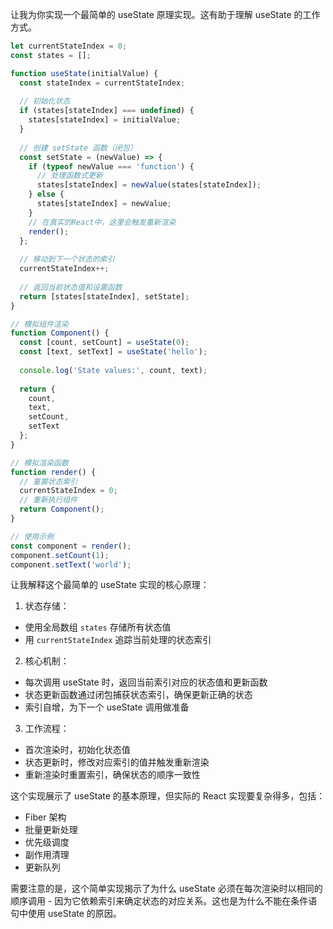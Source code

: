 让我为你实现一个最简单的 useState 原理实现。这有助于理解 useState 的工作方式。

```javascript
let currentStateIndex = 0;
const states = [];

function useState(initialValue) {
  const stateIndex = currentStateIndex;
  
  // 初始化状态
  if (states[stateIndex] === undefined) {
    states[stateIndex] = initialValue;
  }
  
  // 创建 setState 函数（闭包）
  const setState = (newValue) => {
    if (typeof newValue === 'function') {
      // 处理函数式更新
      states[stateIndex] = newValue(states[stateIndex]);
    } else {
      states[stateIndex] = newValue;
    }
    // 在真实的React中，这里会触发重新渲染
    render();
  };
  
  // 移动到下一个状态的索引
  currentStateIndex++;
  
  // 返回当前状态值和设置函数
  return [states[stateIndex], setState];
}

// 模拟组件渲染
function Component() {
  const [count, setCount] = useState(0);
  const [text, setText] = useState('hello');
  
  console.log('State values:', count, text);
  
  return {
    count,
    text,
    setCount,
    setText
  };
}

// 模拟渲染函数
function render() {
  // 重置状态索引
  currentStateIndex = 0;
  // 重新执行组件
  return Component();
}

// 使用示例
const component = render();
component.setCount(1);
component.setText('world');

```

让我解释这个最简单的 useState 实现的核心原理：

1. 状态存储：
- 使用全局数组 `states` 存储所有状态值
- 用 `currentStateIndex` 追踪当前处理的状态索引

2. 核心机制：
- 每次调用 useState 时，返回当前索引对应的状态值和更新函数
- 状态更新函数通过闭包捕获状态索引，确保更新正确的状态
- 索引自增，为下一个 useState 调用做准备

3. 工作流程：
- 首次渲染时，初始化状态值
- 状态更新时，修改对应索引的值并触发重新渲染
- 重新渲染时重置索引，确保状态的顺序一致性

这个实现展示了 useState 的基本原理，但实际的 React 实现要复杂得多，包括：
- Fiber 架构
- 批量更新处理
- 优先级调度
- 副作用清理
- 更新队列

需要注意的是，这个简单实现揭示了为什么 useState 必须在每次渲染时以相同的顺序调用 - 因为它依赖索引来确定状态的对应关系。这也是为什么不能在条件语句中使用 useState 的原因。